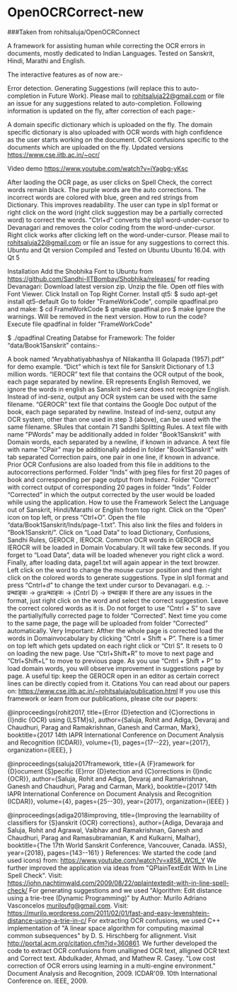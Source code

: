 # OpenOCRCorrect-new
###Taken from rohitsaluja/OpenOCRConnect

A framework for assisting human while correcting the OCR errors in documents, mostly dedicated to Indian Languages. Tested on Sanskrit, Hindi, Marathi and English.

The interactive features as of now are:-

Error detection.
Generating Suggestions (will replace this to auto-completion in Future Work). Please mail to rohitsaluja22@gmail.com or file an issue for any suggestions related to auto-completion.
Following information is updated on the fly, after correction of each page:-

A domain specific dictionary which is uploaded on the fly.
The domain specific dictionary is also uploaded with OCR words with high confidence as the user starts working on the document.
OCR confusions specific to the documents which are uploaded on the fly.
Updated versions
https://www.cse.iitb.ac.in/~ocr/

Video demo
https://www.youtube.com/watch?v=iYagbg-yKsc

After laoding the OCR page, as user clicks on Spell Check, the correct words remain black.
The purple words are the auto corrections.
The incorrect words are colored with blue, green and red strings from Dictionary. This improves readability.
The user can type in slp1 format or right click on the word (right click suggestion may be a partially corrected word) to correct the words. "Ctrl+d" converts the slp1 word-under-cursor to Devanagari and removes the color coding from the word-under-cursor. Right click works after clicking left on the word-under-cursor. Please mail to rohitsaluja22@gmail.com or file an issue for any suggestions to correct this.
Ubuntu and Qt version
Compiled and Tested on Ubuntu Ubuntu 16.04. with Qt 5

Installation
Add the Shobhika Font to Ubuntu from https://github.com/Sandhi-IITBombay/Shobhika/releases/ for reading Devanagari:
Download latest version zip.
Unzip the file.
Open otf files with Font Viewer.
Click Install on Top Right Corner.
Install qt5:
$ sudo apt-get install qt5-default
Go to folder "FrameWorkCode", compile qpadfinal.pro and make:
$ cd FrameWorkCode
$ qmake qpadfinal.pro
$ make
Ignore the warnings. Will be removed in the next version.
How to run the code?
Execute file qpadfinal in folder "FrameWorkCode"

$ ./qpadfinal
Creating Databse for Framework:
The folder “data/Book1Sanskrit” contains:-

A book named “Aryabhatiyabhashya of Nilakantha III Golapada (1957).pdf” for demo example.
“Dict” which is text file for Sanskrit Dictionary of 1.3 million words.
“IEROCR” text file that contains the OCR output of the book, each page separated by newline. ER represents English Removed, we ignore the words in english as Sanskrit ind-senz does not recognize English. Instead of ind-senz, output any OCR system can be used with the same filename.
“GEROCR” text file that contains the Google Doc output of the book, each page separated by newline. Instead of ind-senz, output any OCR system, other than one used in step 3 (above), can be used with the same filename.
SRules that contain 71 Sandhi Splitting Rules.
A text file with name "PWords" may be additionally added in folder "Book1Sanskrit" with Domain words, each separated by a newline, if known in advance.
A text file with name "CPair" may be additionally added in folder "Book1Sanskrit" with tab separated Correction pairs, one pair in one line, if known in advance. Prior OCR Confusions are also loaded from this file in additions to the autocorrections performed.
Folder “Inds” with jpeg files for first 20 pages of book and corresponding per page output from Indsenz.
Folder “Correct” with correct output of corresponding 20 pages in folder “Inds”.
Folder “Corrected” in which the output corrected by the user would be loaded while using the application.
How to use the Framework
Select the Language out of Sanskrit, Hindi/Marathi or English from top right. Click on the “Open” icon on top left, or press “Ctrl+O”.
Open the file “data/Book1Sanskrit/Inds/page-1.txt”. This also link the files and folders in “Book1Sanskrit/”.
Click on “Load Data” to load Dictionary, Confusions, Sandhi Rules, GEROCR , IEROCR. Common OCR words in GEROCR and IEROCR will be loaded in Domain Vocabulary. It will take few seconds. If you forget to “Load Data”, data will be loaded whenever you right click a word.
Finally, after loading data, page1.txt will again appear in the text browzer. Left click on the word to change the mouse cursor position and then right click on the colored words to generate suggestions.
Type in slp1 format and press “Cntrl+d” to change the text under cursor to Devanagari. e.g. :- प्रन्थाङ्कः -> graन्थाङ्कः -> (Cntrl D) -> ग्रन्थाङ्कः If there are any issues in the format, just right click on the word and select the correct suggestion. Leave the correct colored words as it is.
Do not forget to use “Cntrl + S” to save the partially/fully corrected page to folder “Corrected”. Next time you come to the same page, the page will be uploaded from folder “Corrected” automatically.
Very Important: Afther the whole page is corrected load the words in Domainvocabulary by clicking “Cntrl + Shift + P”.
There is a timer on top left which gets updated on each right click or “Ctrl S”. It resets to 0 on loading the new page. Use “Ctrl+Shift+R” to move to next page and “Ctrl+Shift+L” to move to previous page.
As you use “Cntrl + Shift + P” to load domain words, you will observe improvement in suggestions page by page.
A useful tip: keep the GEROCR open in an editor as certain correct lines can be directly copied from it.
Citations
You can read about our papers on: https://www.cse.iitb.ac.in/~rohitsaluja/publication.html If you use this framework or learn from our publications, please cite our papers:

@inproceedings{rohit2017,
  title={Error {D}etection and {C}orrections in {I}ndic {OCR} using {LSTM}s},
  author={Saluja, Rohit and Adiga, Devaraj and Chaudhuri, Parag and Ramakrishnan, Ganesh and Carman, Mark},
  booktitle={2017 14th IAPR International Conference on Document Analysis and Recognition (ICDAR)},
  volume={1},
  pages={17--22},
  year={2017},
  organization={IEEE},
}

@inproceedings{saluja2017framework,
  title={A {F}ramework for {D}ocument {S}pecific {E}rror {D}etection and {C}orrections in {I}ndic {OCR}},
  author={Saluja, Rohit and Adiga, Devaraj and Ramakrishnan, Ganesh and Chaudhuri, Parag and Carman, Mark},
  booktitle={2017 14th IAPR International Conference on Document Analysis and Recognition (ICDAR)},
  volume={4},
  pages={25--30},
  year={2017},
  organization={IEEE}
}

@inproceedings{adiga2018improving,
  title={Improving the learnability of classifiers for {S}anskrit {OCR} corrections},
  author={Adiga, Devaraja and Saluja, Rohit and Agrawal, Vaibhav and Ramakrishnan, Ganesh and Chaudhuri, Parag and Ramasubramanian, K and Kulkarni, Malhar},
  booktitle={The 17th World Sanskrit Conference, Vancouver, Canada. IASS},
  year={2018},
  pages={143--161}
}
References:
We started the code (and used icons) from: https://www.youtube.com/watch?v=x858_WCtl_Y
We further improved the application via ideas from "QPlainTextEdit With In Line Spell Check". Visit: https://john.nachtimwald.com/2009/08/22/qplaintextedit-with-in-line-spell-check/
For generating suggestions and we used "Algorithm: Edit distance using a trie-tree (Dynamic Programming)" by Author: Murilo Adriano Vasconcelos muriloufg@gmail.com. Visit: https://murilo.wordpress.com/2011/02/01/fast-and-easy-levenshtein-distance-using-a-trie-in-c/
For extracting OCR confusions, we used C++ implementation of "A linear space algorithm for computing maximal common subsequences" by D. S. Hirschberg for allignment. Visit http://portal.acm.org/citation.cfm?id=360861. We further developed the code to extract OCR confusions from unalligned OCR text, alligned OCR text and Correct text.
Abdulkader, Ahmad, and Mathew R. Casey. "Low cost correction of OCR errors using learning in a multi-engine environment." Document Analysis and Recognition, 2009. ICDAR'09. 10th International Conference on. IEEE, 2009.
